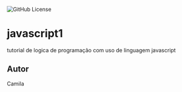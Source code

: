![GitHub License](https://img.shields.io/github/license/camis8/javascript1?style=flat)
# javascript1
tutorial de logica de programação com uso de linguagem javascript
## Autor
Camila



